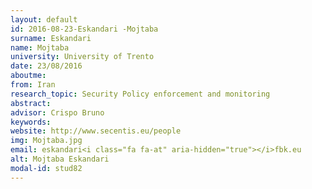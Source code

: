 ```yaml
---
layout: default 
id: 2016-08-23-Eskandari -Mojtaba
surname: Eskandari 
name: Mojtaba
university: University of Trento
date: 23/08/2016
aboutme: 
from: Iran
research_topic: Security Policy enforcement and monitoring
abstract: 
advisor: Crispo Bruno
keywords: 
website: http://www.secentis.eu/people
img: Mojtaba.jpg
email: eskandari<i class="fa fa-at" aria-hidden="true"></i>fbk.eu
alt: Mojtaba Eskandari 
modal-id: stud82
---
```

